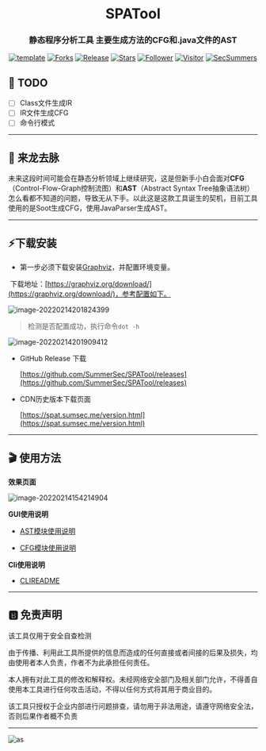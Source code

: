 
<h1 align="center" >SPATool</h1>
<h3 align="center" >静态程序分析工具 主要生成方法的CFG和.java文件的AST</h3>
 <p align="center">
    <a href="https://github.com/SummerSec/SPATool"></a>
    <a href="https://github.com/SummerSec/SPATool"><img alt="template" src="https://img.shields.io/badge/SPATool-green"></a>
    <a href="https://github.com/SummerSec/SPATool"><img alt="Forks" src="https://img.shields.io/github/forks/SummerSec/SPATool"></a>
     <a href="https://github.com/SummerSec/SPATool"><img alt="Release" src="https://img.shields.io/github/release/SummerSec/SPATool.svg"></a>
  <a href="https://github.com/SummerSec/SPATool"><img alt="Stars" src="https://img.shields.io/github/stars/SummerSec/SPATool.svg?style=social&label=Stars"></a>
     <a href="https://github.com/SummerSec"><img alt="Follower" src="https://img.shields.io/github/followers/SummerSec.svg?style=social&label=Follow"></a>
     <a href="https://github.com/SummerSec"><img alt="Visitor" src="https://visitor-badge.laobi.icu/badge?page_id=SummerSec.SPATool"></a>
	<a href="https://twitter.com/SecSummers"><img alt="SecSummers" src="https://img.shields.io/twitter/follow/SecSummers.svg"></a>
	<a xmlns="http://www.w3.org/2000/svg" xmlns:xlink="http://www.w3.org/1999/xlink" xlink:href="https://visitor-badge.laobi.icu"><rect fill="rgba(0,0,0,0)" height="20" width="49.6"/></a>
	<a xmlns="http://www.w3.org/2000/svg" xmlns:xlink="http://www.w3.org/1999/xlink" xlink:href="https://visitor-badge.laobi.icu"><rect fill="rgba(0,0,0,0)" height="20" width="17.0" x="49.6"/></a>
	</p>
  

## 📝 TODO

- [ ] Class文件生成IR
- [ ] IR文件生成CFG
- [ ] 命令行模式

---
## 🐉 来龙去脉

未来这段时间可能会在静态分析领域上继续研究，这是但新手小白会面对**CFG**（Control-Flow-Graph控制流图）和**AST**（Abstract Syntax Tree抽象语法树）怎么看都不知道的问题，导致无从下手。以此这是这款工具诞生的契机，目前工具使用的是Soot生成CFG，使用JavaParser生成AST。



---
## ⚡下载安装

* 第一步必须下载安装[Graphviz](https://graphviz.org/download/)，并配置环境变量。

​	下载地址：[https://graphviz.org/download/](https://graphviz.org/download/)，参考配置如下。

![image-20220214201824399](https://img.sumsec.me/24u1824ec24u1824ec.png)

> 检测是否配置成功，执行命令`dot -h`

![image-20220214201909412](https://img.sumsec.me/9u199ec9u199ec.png)

* GitHub Release 下载

    [https://github.com/SummerSec/SPATool/releases](https://github.com/SummerSec/SPATool/releases)

* CDN历史版本下载页面

    [https://spat.sumsec.me/version.html](https://spat.sumsec.me/version.html)



---
## 🎬 使用方法

**效果页面**

![image-20220214154214904](https://img.sumsec.me/22u4222ec22u4222ec.png)

**GUI使用说明**

* [AST模块使用说明](https://spat.sumsec.me/ASTREADME.html)

* [CFG模块使用说明](https://spat.sumsec.me/CFGREADME.html)

**Cli使用说明**

* [CLIREADME](CLIREADME.md)





----




## 🅱️ 免责声明

该工具仅用于安全自查检测

由于传播、利用此工具所提供的信息而造成的任何直接或者间接的后果及损失，均由使用者本人负责，作者不为此承担任何责任。

本人拥有对此工具的修改和解释权。未经网络安全部门及相关部门允许，不得善自使用本工具进行任何攻击活动，不得以任何方式将其用于商业目的。

该工具只授权于企业内部进行问题排查，请勿用于非法用途，请遵守网络安全法，否则后果作者概不负责

----

![as](https://starchart.cc/SummerSec/SPATool.svg)
